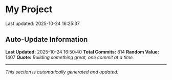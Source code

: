 # My Project


Last updated: 2025-10-24 16:25:37





















































































































































































































































































































































































































































































































































































































































































































































































































































































































































































































































































































































































































































## Auto-Update Information

**Last Updated:** 2025-10-24 16:50:40
**Total Commits:** 814
**Random Value:** 1407
**Quote:** _Building something great, one commit at a time._

---
_This section is automatically generated and updated._